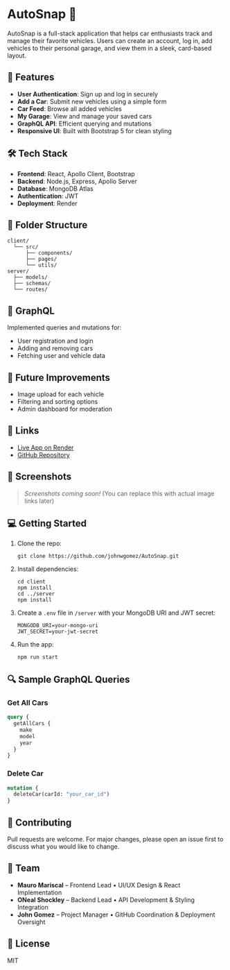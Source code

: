 # AutoSnap 🚗

AutoSnap is a full-stack application that helps car enthusiasts track and manage their favorite vehicles. Users can create an account, log in, add vehicles to their personal garage, and view them in a sleek, card-based layout.

## 🚀 Features

- **User Authentication**: Sign up and log in securely
- **Add a Car**: Submit new vehicles using a simple form
- **Car Feed**: Browse all added vehicles
- **My Garage**: View and manage your saved cars
- **GraphQL API**: Efficient querying and mutations
- **Responsive UI**: Built with Bootstrap 5 for clean styling

## 🛠️ Tech Stack

- **Frontend**: React, Apollo Client, Bootstrap
- **Backend**: Node.js, Express, Apollo Server
- **Database**: MongoDB Atlas
- **Authentication**: JWT
- **Deployment**: Render

## 📂 Folder Structure

```
client/
  └── src/
      ├── components/
      ├── pages/
      └── utils/
server/
  ├── models/
  ├── schemas/
  └── routes/
```

## 📡 GraphQL

Implemented queries and mutations for:

- User registration and login
- Adding and removing cars
- Fetching user and vehicle data

## 🚧 Future Improvements

- Image upload for each vehicle
- Filtering and sorting options
- Admin dashboard for moderation

## 🔗 Links

- [Live App on Render](https://your-render-link)
- [GitHub Repository](https://github.com/johnwgomez/AutoSnap)

## 📸 Screenshots

> _Screenshots coming soon!_ (You can replace this with actual image links later)

## 💻 Getting Started

1. Clone the repo:
   ```
   git clone https://github.com/johnwgomez/AutoSnap.git
   ```

2. Install dependencies:
   ```
   cd client
   npm install
   cd ../server
   npm install
   ```

3. Create a `.env` file in `/server` with your MongoDB URI and JWT secret:
   ```
   MONGODB_URI=your-mongo-uri
   JWT_SECRET=your-jwt-secret
   ```

4. Run the app:
   ```
   npm run start
   ```

## 🔍 Sample GraphQL Queries

### Get All Cars
```graphql
query {
  getAllCars {
    make
    model
    year
  }
}
```

### Delete Car
```graphql
mutation {
  deleteCar(carId: "your_car_id")
}
```

## 🤝 Contributing

Pull requests are welcome. For major changes, please open an issue first to discuss what you would like to change.

## 👥 Team

- **Mauro Mariscal** – Frontend Lead • UI/UX Design & React Implementation  
- **ONeal Shockley** – Backend Lead • API Development & Styling Integration  
- **John Gomez** – Project Manager • GitHub Coordination & Deployment Oversight  

## 📜 License

MIT